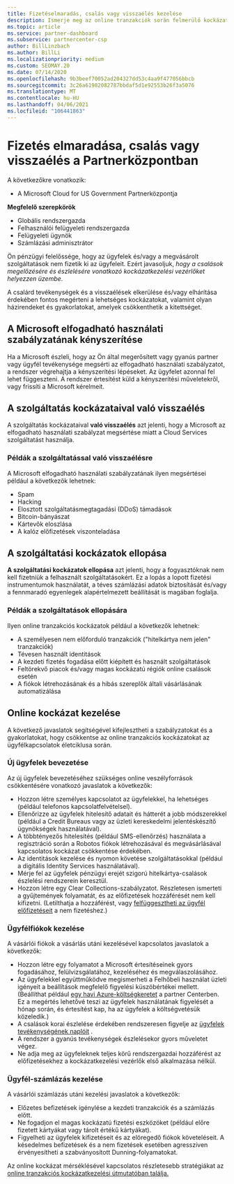 ```yaml
---
title: Fizetéselmaradás, csalás vagy visszaélés kezelése
description: Ismerje meg az online tranzakciók során felmerülő kockázatokat, valamint a kockázatok kezelésével és enyhítésével kapcsolatos ajánlott eljárásokat a partner Centerben.
ms.topic: article
ms.service: partner-dashboard
ms.subservice: partnercenter-csp
author: BillLinzbach
ms.author: BillLi
ms.localizationpriority: medium
ms.custom: SEOMAY.20
ms.date: 07/14/2020
ms.openlocfilehash: 9b3beef70052ad204327dd53c4aa9f477056bbcb
ms.sourcegitcommit: 3c26a61982082787bbdaf5d1e92553b26f3a5076
ms.translationtype: MT
ms.contentlocale: hu-HU
ms.lasthandoff: 04/06/2021
ms.locfileid: "106441863"
---
```

# <a name="managing-non-payment-fraud-or-misuse-in-partner-center"></a>Fizetés elmaradása, csalás vagy visszaélés a Partnerközpontban

A következőkre vonatkozik:

- A Microsoft Cloud for US Government Partnerközpontja

**Megfelelő szerepkörök**

- Globális rendszergazda
- Felhasználói felügyeleti rendszergazda
- Felügyeleti ügynök
- Számlázási adminisztrátor

Ön pénzügyi felelőssége, hogy az ügyfelek és/vagy a megvásárolt szolgáltatások nem fizetik ki az ügyfeleit. Ezért javasoljuk, *hogy a csalások megelőzésére és észlelésére vonatkozó kockázatkezelési vezérlőket helyezzen üzembe*.

A csalárd tevékenységek és a visszaélések elkerülése és/vagy elhárítása érdekében fontos megérteni a lehetséges kockázatokat, valamint olyan házirendeket és gyakorlatokat, amelyek csökkenthetik a kitettséget.

## <a name="enforcement-of-microsoft-acceptable-use-policy"></a>A Microsoft elfogadható használati szabályzatának kényszerítése

Ha a Microsoft észleli, hogy az Ön által megerősített vagy gyanús partner vagy ügyfél tevékenysége megsérti az elfogadható használati szabályzatot, a rendszer végrehajtja a kényszerítési lépéseket. Az ügyfelet azonnal fel lehet függeszteni. A rendszer értesítést küld a kényszerítési műveletekről, vagy frissíti a Microsoft kérelmeit.

## <a name="abuse-of-service-risks"></a>A szolgáltatás kockázataival való visszaélés

A szolgáltatás kockázataival **való visszaélés** azt jelenti, hogy a Microsoft az elfogadható használati szabályzat megsértése miatt a Cloud Services szolgáltatást használja.

### <a name="examples-of-abuse-of-service"></a>Példák a szolgáltatással való visszaélésre

A Microsoft elfogadható használati szabályzatának ilyen megsértései például a következők lehetnek:

- Spam
- Hacking
- Elosztott szolgáltatásmegtagadási (DDoS) támadások
- Bitcoin-bányászat
- Kártevők eloszlása
- A kalóz előfizetések viszonteladása

## <a name="theft-of-service-risks"></a>A szolgáltatási kockázatok ellopása

**A szolgáltatási kockázatok ellopása** azt jelenti, hogy a fogyasztóknak nem kell fizetniük a felhasznált szolgáltatásokért. Ez a lopás a lopott fizetési instrumentumok használatát, a téves számlázási adatok biztosítását és/vagy a fennmaradó egyenlegek alapértelmezett beállítását is magában foglalja.

### <a name="examples-of-service-theft"></a>Példák a szolgáltatások ellopására

Ilyen online tranzakciós kockázatok például a következők lehetnek:

- A személyesen nem előforduló tranzakciók ("hitelkártya nem jelen" tranzakciók)
- Tévesen használt identitások
- A kezdeti fizetés fogadása előtt kiépített és használt szolgáltatások
- Feltörekvő piacok és/vagy magas kockázatú régiók online csalások esetén
- A fiókok létrehozásának és a hibás szereplők általi vásárlásának automatizálása

## <a name="managing-online-risk"></a>Online kockázat kezelése

A következő javaslatok segítségével kifejlesztheti a szabályzatokat és a gyakorlatokat, hogy csökkentse az online tranzakciós kockázatokat az ügyfélkapcsolatok életciklusa során.

### <a name="onboarding-new-customers"></a>Új ügyfelek bevezetése

Az új ügyfelek bevezetéséhez szükséges online veszélyforrások csökkentésére vonatkozó javaslatok a következők:

- Hozzon létre személyes kapcsolatot az ügyfelekkel, ha lehetséges (például telefonos kapcsolatfelvételsel).
- Ellenőrizze az ügyfelek hitelesítő adatait és hátterét a jobb módszerekkel (például a Credit Bureaus vagy az üzleti kereskedelmi jelentéskészítő ügynökségek használatával).
- A többtényezős hitelesítés (például SMS-ellenőrzés) használata a regisztráció során a Robotos fiókok létrehozásával és megvásárlásával kapcsolatos kockázat csökkentése érdekében.
- Az identitások kezelése és nyomon követése szolgáltatásokkal (például a digitális Identity Services használatával).
- Mérje fel az ügyfelek pénzügyi erejét szigorú hitelkártya-csalások észlelési rendszerein keresztül.
- Hozzon létre egy Clear Collections-szabályzatot. Részletesen ismerteti a gyűjtemények folyamatát, és az előfizetések hozzáférését nem kell kifizetni. (Letilthatja a hozzáférést, vagy [felfüggesztheti az ügyfél előfizetéseit](create-a-new-subscription.md#suspend-a-subscription) a nem fizetéshez.)

### <a name="managing-customer-accounts"></a>Ügyfélfiókok kezelése

A vásárlói fiókok a vásárlás utáni kezelésével kapcsolatos javaslatok a következők:

- Hozzon létre egy folyamatot a Microsoft értesítéseinek gyors fogadásához, felülvizsgálatához, kezeléséhez és megválaszolásához.
- Az ügyfelekkel együttműködve megismerheti a Felhőbeli használat üzleti igényeit a beállítások megfelelő figyelési küszöbértékei mellett. (Beállíthat például [egy havi Azure-költségkeretet](set-an-azure-spending-budget-for-your-customers.md) a partner Centerben. Ez a megértés lehetővé teszi az ügyfelek használatának figyelését a hónap során, és értesítést kap, ha az ügyfelek a költségvetésük közeledik.)
- A csalások korai észlelése érdekében rendszeresen figyelje az [ügyfelek tevékenységének naplóit](activity-logs.md) .
- A rendszer a gyanús tevékenységek észlelésekor gyors műveletet végez.
- Ne adja meg az ügyfeleknek teljes körű rendszergazdai hozzáférést az előfizetésekhez a kockázatkezelési vezérlők első alkalmazása nélkül.

### <a name="managing-customer-billing"></a>Ügyfél-számlázás kezelése

A vásárlói számlázás utáni kezelési javaslatok a következők:

- Előzetes befizetések igénylése a kezdeti tranzakciók és a számlázás előtt.
- Ne fogadjon el magas kockázatú fizetési eszközöket (például előre fizetett kártyákat vagy tárolt értékű kártyákat).
- Figyelheti az ügyfelek kifizetéseit és az elöregedő fiókok követeléseit. A késedelmes befizetések és a nem fizetések esetében agresszíven érvényesítheti a szabványosított Dunning-folyamatokat.

Az online kockázat mérséklésével kapcsolatos részletesebb stratégiákat az [online tranzakciós kockázatkezelési útmutatóban találja.](https://query.prod.cms.rt.microsoft.com/cms/api/am/binary/RE4Bhtt)
